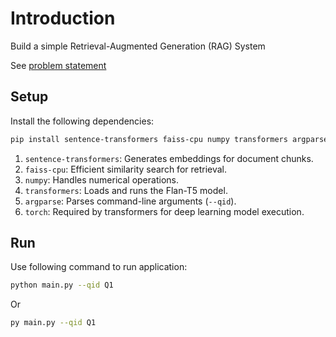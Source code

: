 # Introduction

Build a simple Retrieval-Augmented Generation (RAG) System

See [problem statement](./problem.md)

## Setup

Install the following dependencies:

```sh
pip install sentence-transformers faiss-cpu numpy transformers argparse torch
```

1. `sentence-transformers`:  Generates embeddings for document chunks.  
2. `faiss-cpu`:  Efficient similarity search for retrieval.  
3. `numpy`:  Handles numerical operations.  
4. `transformers`:  Loads and runs the Flan-T5 model.  
5. `argparse`:  Parses command-line arguments (`--qid`).  
6. `torch`:  Required by transformers for deep learning model execution.  

## Run

Use following command to run application:

```sh
python main.py --qid Q1
```

Or

```sh
py main.py --qid Q1
```

